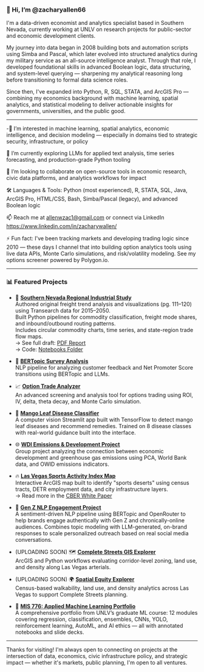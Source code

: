 ### 👋 Hi, I’m @zacharyallen66
I'm a data-driven economist and analytics specialist based in Southern Nevada, currently working at UNLV on research projects for public-sector and economic development clients.

My journey into data began in 2008 building bots and automation scripts using Simba and Pascal, which later evolved into structured analytics during my military service as an all-source intelligence analyst. Through that role, I developed foundational skills in advanced Boolean logic, data structuring, and system-level querying — sharpening my analytical reasoning long before transitioning to formal data science roles.

Since then, I've expanded into Python, R, SQL, STATA, and ArcGIS Pro — combining my economics background with machine learning, spatial analytics, and statistical modeling to deliver actionable insights for governments, universities, and the public good.

---

-👀  I’m interested in machine learning, spatial analytics, economic intelligence, and decision modeling — especially in domains tied to strategic security, infrastructure, or policy 

🌱 I’m currently exploring LLMs for applied text analysis, time series forecasting, and production-grade Python tooling

💞️ I’m looking to collaborate on open-source tools in economic research, civic data platforms, and analytics workflows for impact

🛠️ Languages & Tools: Python (most experienced), R, STATA, SQL, Java, ArcGIS Pro, HTML/CSS, Bash, Simba/Pascal (legacy), and advanced Boolean logic

📫 Reach me at allenwzac1@gmail.com or connect via LinkedIn https://www.linkedin.com/in/zacharywallen/

⚡ Fun fact: I've been tracking markets and developing trading logic since 2010 — these days I channel that into building option analytics tools using live data APIs, Monte Carlo simulations, and risk/volatility modeling. See my options screener powered by Polygon.io.

---

### 📊 Featured Projects
- 🚚 **[Southern Nevada Regional Industrial Study](https://github.com/zacharyallen66/Southern-Nevada-Industrial-Study)**  
  Authored original freight trend analysis and visualizations (pg. 111–120) using Transearch data for 2015–2050.  
  Built Python pipelines for commodity classification, freight mode shares, and inbound/outbound routing patterns.  
  Includes circular commodity charts, time series, and state-region trade flow maps.  
  → See full draft: [PDF Report](https://cber.unlv.edu/wp-content/uploads/2024/03/Southern-Nevada-Industrial-Study.pdf)  
  → Code: [Notebooks Folder](https://github.com/zacharyallen66/southern-nevada-freight-analysis/tree/main/notebooks)
  
- 🧠 **[BERTopic Survey Analysis](https://github.com/zacharyallen66/bertopic-nps)**  
  NLP pipeline for analyzing customer feedback and Net Promoter Score transitions using BERTopic and LLMs.

- 📈 **[Option Trade Analyzer](https://github.com/zacharyallen66/options-trade-analyzer)**  
  An advanced screening and analysis tool for options trading using ROI, IV, delta, theta decay, and Monte Carlo simulation.

- 🥭 **[Mango Leaf Disease Classifier](https://github.com/zacharyallen66/mango-disease-app)**  
  A computer vision Streamlit app built with TensorFlow to detect mango leaf diseases and recommend remedies. Trained on 8 disease classes with real-world guidance built into the interface.

- 🌐 **[WDI Emissions & Development Project](https://github.com/zacharyallen66/wdi-emissions-analysis)**  
  Group project analyzing the connection between economic development and greenhouse gas emissions using PCA, World Bank data, and OWID emissions indicators.

- 🔥 **[Las Vegas Sports Activity Index Map](https://arcg.is/1S40GC)**  
  Interactive ArcGIS map built to identify "sports deserts" using census tracts, DETR employment data, and city infrastructure layers.  
  → Read more in the [CBER White Paper](https://cber.unlv.edu/wp-content/uploads/2023/05/Sports-Economy-White-Paper_April-2023-FINAL.pdf)

 - 💬 **[Gen Z NLP Engagement Project](https://github.com/zacharyallen66/genz-nlp-engagement)**  
  A sentiment-driven NLP pipeline using BERTopic and OpenRouter to help brands engage authentically with Gen Z and chronically-online audiences. Combines topic modeling with LLM-generated, on-brand responses to scale personalized outreach based on real social media conversations.

- (UPLOADING SOON) 🗺️ **[Complete Streets GIS Explorer](https://github.com/zacharyallen66/complete-streets-gis)**  
  ArcGIS and Python workflows evaluating corridor-level zoning, land use, and density along Las Vegas arterials.

- (UPLOADING SOON) 🌍 **[Spatial Equity Explorer](https://github.com/zacharyallen66/urban-density-analysis)**  
  Census-based walkability, land use, and density analytics across Las Vegas to support Complete Streets planning.
  
- 🤖 **[MIS 776: Applied Machine Learning Portfolio](https://github.com/zacharyallen66/mis776-machine-learning)**  
  A comprehensive portfolio from UNLV’s graduate ML course: 12 modules covering regression, classification, ensembles, CNNs, YOLO, reinforcement learning, AutoML, and AI ethics — all with annotated notebooks and slide decks.

---

Thanks for visiting! I'm always open to connecting on projects at the intersection of data, economics, civic infrastructure policy, and strategic impact — whether it's markets, public planning, I'm open to all ventures.

